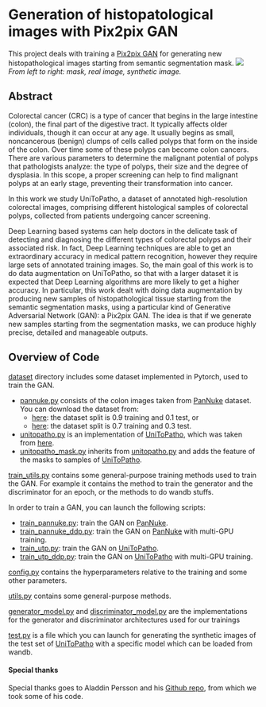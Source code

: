 # Generation of histopatological images with Pix2pix GAN
This project deals with training a [Pix2pix GAN][1] for generating new histopathological images starting from semantic segmentation mask.
![](result_unitopatho.png)
_From left to right: mask, real image, synthetic image._

## Abstract
Colorectal cancer (CRC) is a type of cancer that begins in the large intestine (colon), the final part of the digestive tract. It typically affects older individuals, though it can occur at any age. It usually begins as small, noncancerous (benign) clumps of cells called polyps that form on the inside of the colon. Over time some of these polyps can become colon cancers. There are various parameters to determine the malignant potential of polyps that pathologists analyze: the type of polyps, their size and the degree of dysplasia. In this scope, a proper screening can help to find malignant polyps at an early stage, preventing their transformation into cancer. 

In this work we study UniToPatho, a dataset of annotated high-resolution colorectal images, comprising different histological samples of colorectal polyps, collected from patients undergoing cancer screening. 

Deep Learning based systems can help doctors in the delicate task of detecting and diagnosing the different types of colorectal polyps and their associated risk. In fact, Deep Learning techniques are able to get an extraordinary accuracy in medical pattern recognition, however they require large sets of annotated training images. So, the main goal of this work is to do data augmentation on UniToPatho, so that with a larger dataset it is expected that Deep Learning algorithms are more likely to get a higher accuracy. In particular, this work dealt with doing data augmentation by producing new samples of histopathological tissue starting from the semantic segmentation masks, using a particular kind of Generative Adversarial Network (GAN): a Pix2pix GAN. The idea is that if we generate new samples starting from the segmentation masks, we can produce highly precise, detailed and manageable outputs. 

## Overview of Code
[dataset](./dataset) directory includes some dataset implemented in Pytorch, used to train the GAN. 
* [pannuke.py](./dataset/pannuke.py) consists of the colon images taken from [PanNuke][2] dataset.
You can download the dataset from:
    * [here](https://drive.google.com/uc?id=1_R3jCpMoNBA-vOkd_NJcHamZsv8E3v7Z): the dataset split is 0.9 training and 0.1 test, or
    * [here](https://drive.google.com/uc?id=1cR4FdnoVznh8ZXmAu6AZzbylfYouKRj1): the dataset split is 0.7 training and 0.3 test.
* [unitopatho.py](./dataset/unitopatho.py) is an implementation of [UniToPatho][3], which was taken from [here](https://github.com/EIDOSlab/UNITOPATHO/blob/main/unitopatho.py).
* [unitopatho_mask.py](./dataset/unitopatho_mask.py) inherits from [unitopatho.py](./dataset/unitopatho.py) and adds the feature of the masks to samples of [UniToPatho][3]. 

[train_utils.py](train_utils.py) contains some general-purpose training methods used to train the GAN. For example it contains the method
to train the generator and the discriminator for an epoch, or the methods to do wandb stuffs.

In order to train a GAN, you can launch the following scripts:
* [train_pannuke.py](train_pannuke.py): train the GAN on [PanNuke][2].
* [train_pannuke_ddp.py](train_pannuke_ddp.py): train the GAN on [PanNuke][2] with multi-GPU training.
* [train_utp.py](train_utp.py): train the GAN on [UniToPatho][3].
* [train_utp_ddp.py](train_utp_ddp.py): train the GAN on [UniToPatho][3] with multi-GPU training.

[config.py](config.py) contains the hyperparameters relative to the training and some other parameters.

[utils.py](utils.py) contains some general-purpose methods.

[generator_model.py](generator_model.py) and [discriminator_model.py](discriminator_model.py) are the implementations for the generator and
discriminator architectures used for our trainings

[test.py](test.py) is a file which you can launch for generating the synthetic images of the test set of [UniToPatho][3] 
with a specific model which can be loaded from wandb.


#### Special thanks
Special thanks goes to Aladdin Persson and his [Github repo](https://github.com/aladdinpersson), from which we took some
of his code.

[1]: https://phillipi.github.io/pix2pix/
[2]: https://jgamper.github.io/PanNukeDataset/
[3]: https://ieeexplore.ieee.org/document/9506198
